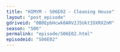 ```yaml
---
title: "HIMYM - S06E02 - Cleaning House"
layout: "post_episode"
gdriveid: "0B0EpbHcwk0ARV2J5UktIOXRXZnM"
season: "S06"
permalink: "episode/S06E02.html"
episodeid: "S06E02"
---
```

